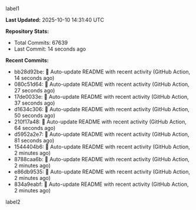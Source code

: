 
label1 
<!-- ACTIVITY_START -->
**Last Updated:** 2025-10-10 14:31:40 UTC

**Repository Stats:**
- Total Commits: 67639
- Last Commit: 14 seconds ago

**Recent Commits:**
- bb28d92be: 🤖 Auto-update README with recent activity (GitHub Action, 14 seconds ago)
- 080c51d64: 🤖 Auto-update README with recent activity (GitHub Action, 27 seconds ago)
- 17de0033e: 🤖 Auto-update README with recent activity (GitHub Action, 37 seconds ago)
- d1634c306: 🤖 Auto-update README with recent activity (GitHub Action, 50 seconds ago)
- 210f17a48: 🤖 Auto-update README with recent activity (GitHub Action, 64 seconds ago)
- d5952a2e7: 🤖 Auto-update README with recent activity (GitHub Action, 81 seconds ago)
- 1544404b6: 🤖 Auto-update README with recent activity (GitHub Action, 2 minutes ago)
- 8788caa6b: 🤖 Auto-update README with recent activity (GitHub Action, 2 minutes ago)
- e86db9535: 🤖 Auto-update README with recent activity (GitHub Action, 2 minutes ago)
- 834a9eabf: 🤖 Auto-update README with recent activity (GitHub Action, 2 minutes ago)
<!-- ACTIVITY_END -->

label2
